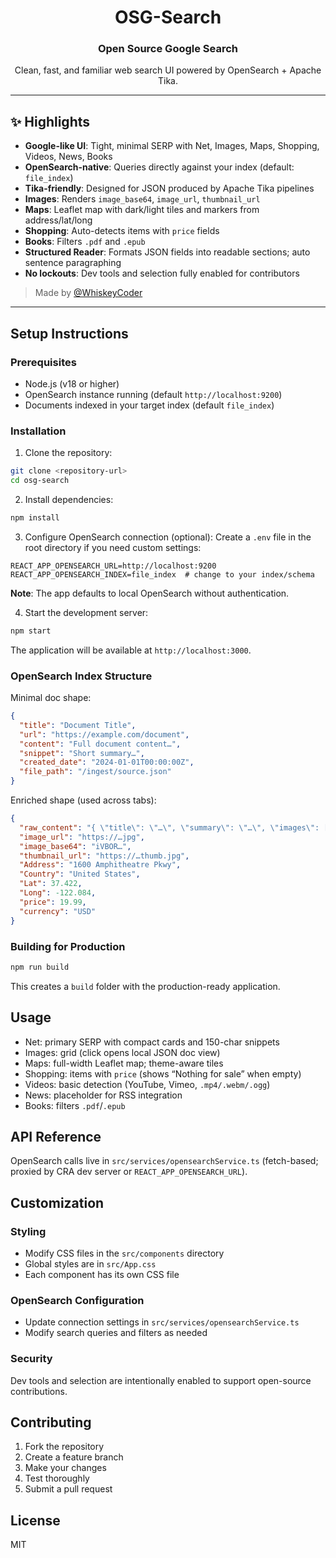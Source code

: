 <div align="center">

# OSG-Search

### Open Source Google Search

Clean, fast, and familiar web search UI powered by OpenSearch + Apache Tika.

</div>

---

## ✨ Highlights

- **Google-like UI**: Tight, minimal SERP with Net, Images, Maps, Shopping, Videos, News, Books
- **OpenSearch-native**: Queries directly against your index (default: `file_index`)
- **Tika-friendly**: Designed for JSON produced by Apache Tika pipelines
- **Images**: Renders `image_base64`, `image_url`, `thumbnail_url`
- **Maps**: Leaflet map with dark/light tiles and markers from address/lat/long
- **Shopping**: Auto-detects items with `price` fields
- **Books**: Filters `.pdf` and `.epub`
- **Structured Reader**: Formats JSON fields into readable sections; auto sentence paragraphing
- **No lockouts**: Dev tools and selection fully enabled for contributors

> Made by [@WhiskeyCoder](https://github.com/WhiskeyCoder)

---

## Setup Instructions

### Prerequisites

- Node.js (v18 or higher)
- OpenSearch instance running (default `http://localhost:9200`)
- Documents indexed in your target index (default `file_index`)

### Installation

1. Clone the repository:
```bash
git clone <repository-url>
cd osg-search
```

2. Install dependencies:
```bash
npm install
```

3. Configure OpenSearch connection (optional):
Create a `.env` file in the root directory if you need custom settings:
```env
REACT_APP_OPENSEARCH_URL=http://localhost:9200
REACT_APP_OPENSEARCH_INDEX=file_index  # change to your index/schema
```

**Note**: The app defaults to local OpenSearch without authentication.

4. Start the development server:
```bash
npm start
```

The application will be available at `http://localhost:3000`.

### OpenSearch Index Structure

Minimal doc shape:

```json
{
  "title": "Document Title",
  "url": "https://example.com/document",
  "content": "Full document content…",
  "snippet": "Short summary…",
  "created_date": "2024-01-01T00:00:00Z",
  "file_path": "/ingest/source.json"
}
```

Enriched shape (used across tabs):

```json
{
  "raw_content": "{ \"title\": \"…\", \"summary\": \"…\", \"images\": [\"https://…jpg\"] }",
  "image_url": "https://…jpg",
  "image_base64": "iVBOR…",
  "thumbnail_url": "https://…thumb.jpg",
  "Address": "1600 Amphitheatre Pkwy",
  "Country": "United States",
  "Lat": 37.422,
  "Long": -122.084,
  "price": 19.99,
  "currency": "USD"
}
```

### Building for Production

```bash
npm run build
```

This creates a `build` folder with the production-ready application.

## Usage

- Net: primary SERP with compact cards and 150-char snippets
- Images: grid (click opens local JSON doc view)
- Maps: full-width Leaflet map; theme-aware tiles
- Shopping: items with `price` (shows “Nothing for sale” when empty)
- Videos: basic detection (YouTube, Vimeo, `.mp4/.webm/.ogg`)
- News: placeholder for RSS integration
- Books: filters `.pdf`/`.epub`

## API Reference

OpenSearch calls live in `src/services/opensearchService.ts` (fetch-based; proxied by CRA dev server or `REACT_APP_OPENSEARCH_URL`).

## Customization

### Styling
- Modify CSS files in the `src/components` directory
- Global styles are in `src/App.css`
- Each component has its own CSS file

### OpenSearch Configuration
- Update connection settings in `src/services/opensearchService.ts`
- Modify search queries and filters as needed

### Security
Dev tools and selection are intentionally enabled to support open-source contributions.

## Contributing

1. Fork the repository
2. Create a feature branch
3. Make your changes
4. Test thoroughly
5. Submit a pull request

## License

MIT